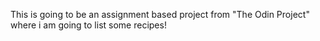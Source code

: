 This is going to be an assignment based project from "The Odin Project" where i am going to list some recipes!